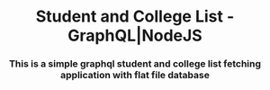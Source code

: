 
<h1 align="center">Student and College List - GraphQL|NodeJS</h1>
<h3 align="center">This is a simple graphql student and college list fetching application with flat file database</h3>
